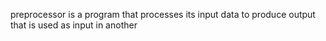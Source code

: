 preprocessor is a program that processes its input data to produce output that is used as input in another
